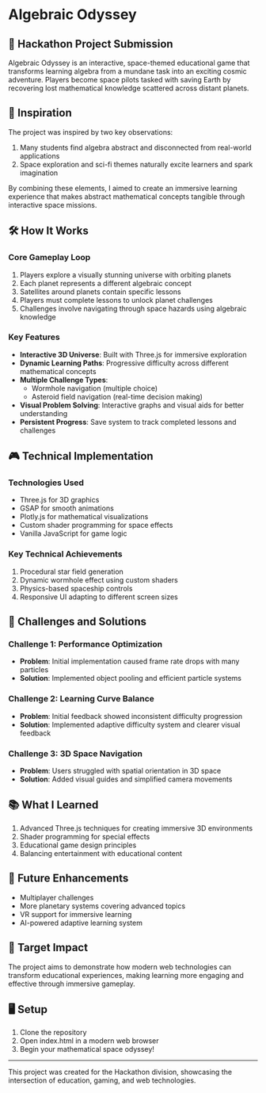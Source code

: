 # Algebraic Odyssey

## 🚀 Hackathon Project Submission

Algebraic Odyssey is an interactive, space-themed educational game that transforms learning algebra from a mundane task into an exciting cosmic adventure. Players become space pilots tasked with saving Earth by recovering lost mathematical knowledge scattered across distant planets.

## 💫 Inspiration

The project was inspired by two key observations:
1. Many students find algebra abstract and disconnected from real-world applications
2. Space exploration and sci-fi themes naturally excite learners and spark imagination

By combining these elements, I aimed to create an immersive learning experience that makes abstract mathematical concepts tangible through interactive space missions.

## 🛠️ How It Works

### Core Gameplay Loop
1. Players explore a visually stunning universe with orbiting planets
2. Each planet represents a different algebraic concept
3. Satellites around planets contain specific lessons
4. Players must complete lessons to unlock planet challenges
5. Challenges involve navigating through space hazards using algebraic knowledge

### Key Features
- **Interactive 3D Universe**: Built with Three.js for immersive exploration
- **Dynamic Learning Paths**: Progressive difficulty across different mathematical concepts
- **Multiple Challenge Types**: 
  - Wormhole navigation (multiple choice)
  - Asteroid field navigation (real-time decision making)
- **Visual Problem Solving**: Interactive graphs and visual aids for better understanding
- **Persistent Progress**: Save system to track completed lessons and challenges

## 🎮 Technical Implementation

### Technologies Used
- Three.js for 3D graphics
- GSAP for smooth animations
- Plotly.js for mathematical visualizations
- Custom shader programming for space effects
- Vanilla JavaScript for game logic

### Key Technical Achievements
1. Procedural star field generation
2. Dynamic wormhole effect using custom shaders
3. Physics-based spaceship controls
4. Responsive UI adapting to different screen sizes

## 🌟 Challenges and Solutions

### Challenge 1: Performance Optimization
- **Problem**: Initial implementation caused frame rate drops with many particles
- **Solution**: Implemented object pooling and efficient particle systems

### Challenge 2: Learning Curve Balance
- **Problem**: Initial feedback showed inconsistent difficulty progression
- **Solution**: Implemented adaptive difficulty system and clearer visual feedback

### Challenge 3: 3D Space Navigation
- **Problem**: Users struggled with spatial orientation in 3D space
- **Solution**: Added visual guides and simplified camera movements

## 📚 What I Learned

1. Advanced Three.js techniques for creating immersive 3D environments
2. Shader programming for special effects
3. Educational game design principles
4. Balancing entertainment with educational content

## 🚀 Future Enhancements

- Multiplayer challenges
- More planetary systems covering advanced topics
- VR support for immersive learning
- AI-powered adaptive learning system

## 🎯 Target Impact

The project aims to demonstrate how modern web technologies can transform educational experiences, making learning more engaging and effective through immersive gameplay.

## 🖥️ Setup
1. Clone the repository
2. Open index.html in a modern web browser
3. Begin your mathematical space odyssey!
---

This project was created for the Hackathon division, showcasing the intersection of education, gaming, and web technologies.
